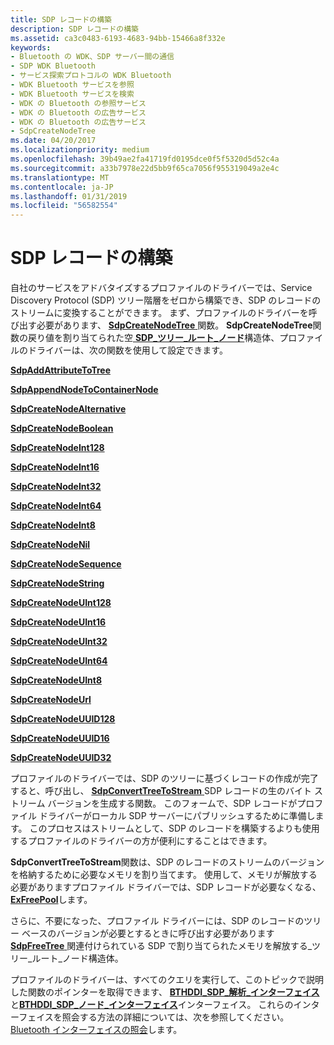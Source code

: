 ```yaml
---
title: SDP レコードの構築
description: SDP レコードの構築
ms.assetid: ca3c0483-6193-4683-94bb-15466a8f332e
keywords:
- Bluetooth の WDK、SDP サーバー間の通信
- SDP WDK Bluetooth
- サービス探索プロトコルの WDK Bluetooth
- WDK Bluetooth サービスを参照
- WDK Bluetooth サービスを検索
- WDK の Bluetooth の参照サービス
- WDK の Bluetooth の広告サービス
- WDK の Bluetooth の広告サービス
- SdpCreateNodeTree
ms.date: 04/20/2017
ms.localizationpriority: medium
ms.openlocfilehash: 39b49ae2fa41719fd0195dce0f5f5320d5d52c4a
ms.sourcegitcommit: a33b7978e22d5bb9f65ca7056f955319049a2e4c
ms.translationtype: MT
ms.contentlocale: ja-JP
ms.lasthandoff: 01/31/2019
ms.locfileid: "56582554"
---
```

# <a name="building-sdp-records"></a>SDP レコードの構築


自社のサービスをアドバタイズするプロファイルのドライバーでは、Service Discovery Protocol (SDP) ツリー階層をゼロから構築でき、SDP のレコードのストリームに変換することができます。 まず、プロファイルのドライバーを呼び出す必要があります、 [ **SdpCreateNodeTree** ](https://msdn.microsoft.com/library/windows/hardware/ff536818)関数。 **SdpCreateNodeTree**関数の戻り値を割り当てられた空[ **SDP\_ツリー\_ルート\_ノード**](https://msdn.microsoft.com/library/windows/hardware/ff536851)構造体、プロファイルのドライバーは、次の関数を使用して設定できます。

[**SdpAddAttributeToTree**](https://msdn.microsoft.com/library/windows/hardware/ff536784)

[**SdpAppendNodeToContainerNode**](https://msdn.microsoft.com/library/windows/hardware/ff536786)

[**SdpCreateNodeAlternative**](https://msdn.microsoft.com/library/windows/hardware/ff536798)

[**SdpCreateNodeBoolean**](https://msdn.microsoft.com/library/windows/hardware/ff536801)

[**SdpCreateNodeInt128**](https://msdn.microsoft.com/library/windows/hardware/ff536802)

[**SdpCreateNodeInt16**](https://msdn.microsoft.com/library/windows/hardware/ff536804)

[**SdpCreateNodeInt32**](https://msdn.microsoft.com/library/windows/hardware/ff536806)

[**SdpCreateNodeInt64**](https://msdn.microsoft.com/library/windows/hardware/ff536808)

[**SdpCreateNodeInt8**](https://msdn.microsoft.com/library/windows/hardware/ff536811)

[**SdpCreateNodeNil**](https://msdn.microsoft.com/library/windows/hardware/ff536812)

[**SdpCreateNodeSequence**](https://msdn.microsoft.com/library/windows/hardware/ff536814)

[**SdpCreateNodeString**](https://msdn.microsoft.com/library/windows/hardware/ff536816)

[**SdpCreateNodeUInt128**](https://msdn.microsoft.com/library/windows/hardware/ff536819)

[**SdpCreateNodeUInt16**](https://msdn.microsoft.com/library/windows/hardware/ff536822)

[**SdpCreateNodeUInt32**](https://msdn.microsoft.com/library/windows/hardware/ff536824)

[**SdpCreateNodeUInt64**](https://msdn.microsoft.com/library/windows/hardware/ff536827)

[**SdpCreateNodeUInt8**](https://msdn.microsoft.com/library/windows/hardware/ff536828)

[**SdpCreateNodeUrl**](https://msdn.microsoft.com/library/windows/hardware/ff536831)

[**SdpCreateNodeUUID128**](https://msdn.microsoft.com/library/windows/hardware/ff536833)

[**SdpCreateNodeUUID16**](https://msdn.microsoft.com/library/windows/hardware/ff536835)

[**SdpCreateNodeUUID32**](https://msdn.microsoft.com/library/windows/hardware/ff536836)

プロファイルのドライバーでは、SDP のツリーに基づくレコードの作成が完了すると、呼び出し、 [ **SdpConvertTreeToStream** ](https://msdn.microsoft.com/library/windows/hardware/ff536796) SDP レコードの生のバイト ストリーム バージョンを生成する関数。 このフォームで、SDP レコードがプロファイル ドライバーがローカル SDP サーバーにパブリッシュするために準備します。 このプロセスはストリームとして、SDP のレコードを構築するよりも使用するプロファイルのドライバーの方が便利にすることはできます。

**SdpConvertTreeToStream**関数は、SDP のレコードのストリームのバージョンを格納するために必要なメモリを割り当てます。 使用して、メモリが解放する必要がありますプロファイル ドライバーでは、SDP レコードが必要なくなる、 [ **ExFreePool**](https://msdn.microsoft.com/library/windows/hardware/ff544590)します。

さらに、不要になった、プロファイル ドライバーには、SDP のレコードのツリー ベースのバージョンが必要とするときに呼び出す必要があります[ **SdpFreeTree** ](https://msdn.microsoft.com/library/windows/hardware/ff536839)関連付けられている SDP で割り当てられたメモリを解放する\_ツリー\_ルート\_ノード構造体。

プロファイルのドライバーは、すべてのクエリを実行して、このトピックで説明した関数のポインターを取得できます、 [ **BTHDDI\_SDP\_解析\_インターフェイス**](https://msdn.microsoft.com/library/windows/hardware/ff536636)と[**BTHDDI\_SDP\_ノード\_インターフェイス**](https://msdn.microsoft.com/library/windows/hardware/ff536635)インターフェイス。 これらのインターフェイスを照会する方法の詳細については、次を参照してください。 [Bluetooth インターフェイスの照会](querying-for-bluetooth-interfaces.md)します。

 

 





